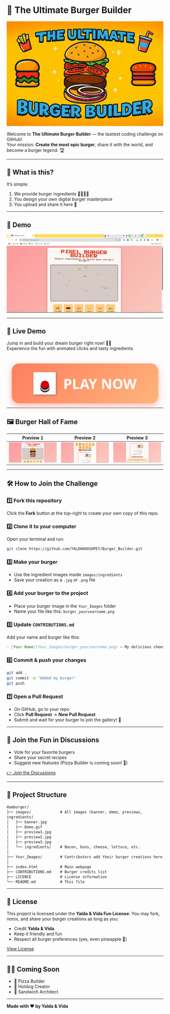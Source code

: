 # 🍔 The Ultimate Burger Builder

![Banner](images/banner.jpg)

Welcome to **The Ultimate Burger Builder** — the tastiest coding challenge on GitHub!  
Your mission: **Create the most epic burger**, share it with the world, and become a burger legend. 🏆

---

## 🎯 What is this?

It’s simple:

1. We provide burger ingredients 🥬🍅🧀🍔  
2. You design your own digital burger masterpiece  
3. You upload and share it here 🚀

---

## 🎥 Demo

![Demo](images/Demo.gif)


---

## 🚀 **Live Demo**

Jump in and build your dream burger right now! 🍔✨  
Experience the fun with animated clicks and tasty ingredients.

<p align="center" style="margin-top: 40px;">
  <a href="https://yaldakhoshpey.github.io/Burger_Builder/" 
     style="display: inline-flex; 
            align-items: center; 
            justify-content: center; 
            background: linear-gradient(135deg, #ff7e5f, #feb47b);
            border-radius: 24px; 
            padding: 28px 70px; 
            text-decoration: none; 
            font-family: 'Segoe UI', Tahoma, Geneva, Verdana, sans-serif; 
            font-weight: 900; 
            font-size: 2.8rem; 
            color: white; 
            box-shadow: 0 8px 20px rgba(255, 126, 95, 0.5); 
            user-select: none;">
    <img src="images/play_button.png" alt="Play Button" width="72" height="72" style="margin-right: 24px; filter: drop-shadow(2px 2px 3px rgba(0,0,0,0.3));" />
    PLAY NOW
  </a>
</p>


---

## 🖼 Burger Hall of Fame

| Preview 1 | Preview 2 | Preview 3 |
|-----------|-----------|-----------|
| ![Preview 1](images/preview1.jpg) | ![Preview 2](images/preview2.jpg) | ![Preview 3](images/preview3.jpg) |

---

## 🛠 How to Join the Challenge

### 1️⃣ Fork this repository  
Click the **Fork** button at the top-right to create your own copy of this repo.

### 2️⃣ Clone it to your computer  
Open your terminal and run:

```bash
git clone https://github.com/YALDAKHOSHPEY/Burger_Builder.git
````

### 3️⃣ Make your burger

* Use the ingredient images inside `images/ingredients`
* Save your creation as a `.jpg` or `.png` file

### 4️⃣ Add your burger to the project

* Place your burger image in the `Your_Images` folder
* Name your file like this: `burger_yourusername.png`

### 5️⃣ Update `CONTRIBUTIONS.md`

Add your name and burger like this:

```markdown
- [Your Name](Your_Images/burger_yourusername.png) — My delicious cheesy burger 🧀
```

### 6️⃣ Commit & push your changes

```bash
git add .
git commit -m "Added my burger"
git push
```

### 7️⃣ Open a Pull Request

* On GitHub, go to your repo
* Click **Pull Request** → **New Pull Request**
* Submit and wait for your burger to join the gallery! 🎉

---

## 💬 Join the Fun in Discussions

* Vote for your favorite burgers
* Share your secret recipes
* Suggest new features (Pizza Builder is coming soon! 🍕)

[👉 Join the Discussions](../../discussions)

---

## 📂 Project Structure

```text
Hamburger/
├── images/             # All images (banner, demo, previews, ingredients)
│   ├── banner.jpg
│   ├── Demo.gif
│   ├── preview1.jpg
│   ├── preview2.jpg
│   ├── preview3.jpg
│   └── ingredients/    # Bacon, buns, cheese, lettuce, etc.
│
├── Your_Images/        # Contributors add their burger creations here
│
├── index.html          # Main webpage
├── CONTRIBUTIONS.md    # Burger credits list
├── LICENCE             # License information
└── README.md           # This file
```

---

## 📜 License

This project is licensed under the **Yalda & Vida Fun License**:
You may fork, remix, and share your burger creations as long as you:

* Credit **Yalda & Vida**
* Keep it friendly and fun
* Respect all burger preferences (yes, even pineapple 🍍)

[View License](LICENCE)

---

## 👩‍🍳 Coming Soon

* 🍕 Pizza Builder
* 🌭 Hotdog Creator
* 🥪 Sandwich Architect

---

**Made with ❤️ by Yalda & Vida**

